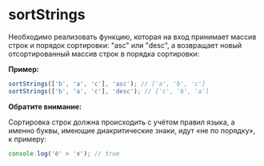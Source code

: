 # sortStrings

Необходимо реализовать функцию, которая на вход принимает массив строк и порядок сортировки: "asc" или "desc",
a возвращает новый отсортированный массив строк в порядка сортировки:

**Пример:**

```js
sortStrings(['b', 'a', 'c'], 'asc'); // ['a', 'b', 'c']
sortStrings(['b', 'a', 'c'], 'desc'); // ['c', 'b', 'a']
```

**Обратите внимание:** 

Сортировка строк должна происходить с учётом правил языка, а именно буквы, имеющие диакритические знаки, идут «не по порядку»,
к примеру:

```javascript
console.log('ё' > 'я'); // true
```
